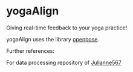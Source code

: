 # yogaAlign
Giving real-time feedback to your yoga practice!

yogaAlign uses the library [openpose](https://github.com/CMU-Perceptual-Computing-Lab/openpose).

Further references:

For data processing repository of [Julianne567](https://github.com/julianne567/Find-My-Yoga)
